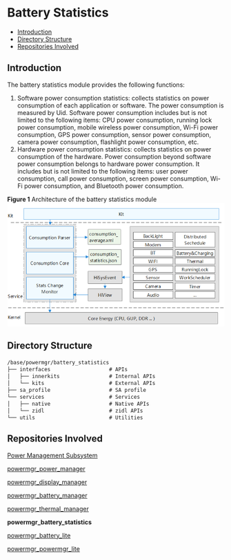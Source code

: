 # Battery Statistics<a name="EN-US_TOPIC_0000001115047353"></a>

-   [Introduction](#section11660541593)
-   [Directory Structure](#section19472752217)
-   [Repositories Involved](#section63151229062)

## Introduction<a name="section11660541593"></a>

The battery statistics module provides the following functions:

1.  Software power consumption statistics: collects statistics on power consumption of each application or software. The power consumption is measured by Uid. Software power consumption includes but is not limited to the following items: CPU power consumption, running lock power consumption, mobile wireless power consumption, Wi-Fi power consumption, GPS power consumption, sensor power consumption, camera power consumption, flashlight power consumption, etc.
2.   Hardware power consumption statistics: collects statistics on power consumption of the hardware. Power consumption beyond software power consumption belongs to hardware power consumption. It includes but is not limited to the following items: user power consumption, call power consumption, screen power consumption, Wi-Fi power consumption, and Bluetooth power consumption.

**Figure 1**  Architecture of the battery statistics module<a name="fig106301571239"></a>
![](figures/power-management-subsystem-architecture.png "Architecture of the battery statistics module")

## Directory Structure<a name="section19472752217"></a>

```
/base/powermgr/battery_statistics
├── interfaces                   # APIs
│   ├── innerkits                # Internal APIs
│   └── kits                     # External APIs
├── sa_profile                   # SA profile
└── services                     # Services
│   ├── native                   # Native APIs
│   └── zidl                     # zidl APIs
└── utils                        # Utilities
```



## Repositories Involved<a name="section63151229062"></a>

[Power Management Subsystem](https://gitee.com/openharmony/docs/blob/master/en/readme/power-management.md)

[powermgr_power_manager](https://gitee.com/openharmony/powermgr_power_manager)

[powermgr_display_manager](https://gitee.com/openharmony/powermgr_display_manager)

[powermgr_battery_manager](https://gitee.com/openharmony/powermgr_battery_manager)

[powermgr_thermal_manager](https://gitee.com/openharmony/powermgr_thermal_manager)

**powermgr_battery_statistics**

[powermgr_battery_lite](https://gitee.com/openharmony/powermgr_battery_lite)

[powermgr_powermgr_lite](https://gitee.com/openharmony/powermgr_powermgr_lite)
